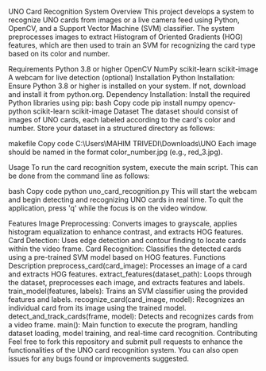 UNO Card Recognition System
Overview
This project develops a system to recognize UNO cards from images or a live camera feed using Python, OpenCV, and a Support Vector Machine (SVM) classifier. The system preprocesses images to extract Histogram of Oriented Gradients (HOG) features, which are then used to train an SVM for recognizing the card type based on its color and number.

Requirements
Python 3.8 or higher
OpenCV
NumPy
scikit-learn
scikit-image
A webcam for live detection (optional)
Installation
Python Installation: Ensure Python 3.8 or higher is installed on your system. If not, download and install it from python.org.
Dependency Installation: Install the required Python libraries using pip:
bash
Copy code
pip install numpy opencv-python scikit-learn scikit-image
Dataset
The dataset should consist of images of UNO cards, each labeled according to the card's color and number. Store your dataset in a structured directory as follows:

makefile
Copy code
C:\Users\MAHIM TRIVEDI\Downloads\UNO
Each image should be named in the format color_number.jpg (e.g., red_3.jpg).

Usage
To run the card recognition system, execute the main script. This can be done from the command line as follows:

bash
Copy code
python uno_card_recognition.py
This will start the webcam and begin detecting and recognizing UNO cards in real time. To quit the application, press 'q' while the focus is on the video window.

Features
Image Preprocessing: Converts images to grayscale, applies histogram equalization to enhance contrast, and extracts HOG features.
Card Detection: Uses edge detection and contour finding to locate cards within the video frame.
Card Recognition: Classifies the detected cards using a pre-trained SVM model based on HOG features.
Functions Description
preprocess_card(card_image): Processes an image of a card and extracts HOG features.
extract_features(dataset_path): Loops through the dataset, preprocesses each image, and extracts features and labels.
train_model(features, labels): Trains an SVM classifier using the provided features and labels.
recognize_card(card_image, model): Recognizes an individual card from its image using the trained model.
detect_and_track_cards(frame, model): Detects and recognizes cards from a video frame.
main(): Main function to execute the program, handling dataset loading, model training, and real-time card recognition.
Contributing
Feel free to fork this repository and submit pull requests to enhance the functionalities of the UNO card recognition system. You can also open issues for any bugs found or improvements suggested.
